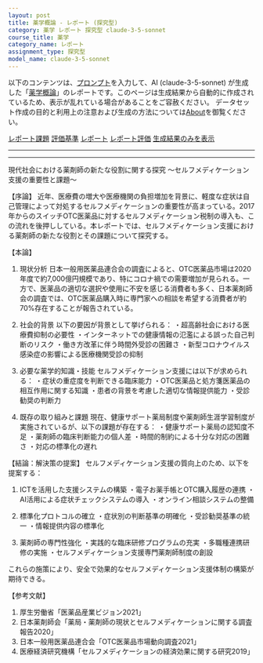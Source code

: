 ```yaml
---
layout: post
title: 薬学概論 - レポート (探究型)
category: 薬学 レポート 探究型 claude-3-5-sonnet
course_title: 薬学
category_name: レポート
assignment_type: 探究型
model_name: claude-3-5-sonnet
---
```


以下のコンテンツは、[プロンプト](https://github.com/takedatoshiyuki/synthetic_assignments/tree/main/generated/薬学/claude-3-5-sonnet/prompt_レポート-探究型.md)を入力して、AI (claude-3-5-sonnet) が生成した「[薬学概論](/contents/薬学/)」のレポートです。このページは生成結果から自動的に作成されているため、表示が乱れている場合があることをご容赦ください。
データセット作成の目的と利用上の注意および生成の方法については[About](/About)を御覧ください。

[レポート課題](../レポート課題-探究型)
[評価基準](../評価基準-探究型)
[レポート](../レポート-探究型)
[レポート評価](../レポート評価-探究型)
[生成結果のみを表示](https://github.com/takedatoshiyuki/synthetic_assignments/tree/main/generated/薬学/claude-3-5-sonnet/レポート-探究型.md)
  

***
***
  
現代社会における薬剤師の新たな役割に関する探究
～セルフメディケーション支援の重要性と課題～

【序論】
近年、医療費の増大や医療機関の負担増加を背景に、軽度な症状は自己管理によって対処するセルフメディケーションの重要性が高まっている。2017年からのスイッチOTC医薬品に対するセルフメディケーション税制の導入も、この流れを後押ししている。本レポートでは、セルフメディケーション支援における薬剤師の新たな役割とその課題について探究する。

【本論】
1. 現状分析
日本一般用医薬品連合会の調査によると、OTC医薬品市場は2020年度で約7,000億円規模であり、特にコロナ禍での需要増加が見られる。一方で、医薬品の適切な選択や使用に不安を感じる消費者も多く、日本薬剤師会の調査では、OTC医薬品購入時に専門家への相談を希望する消費者が約70%存在することが報告されている。

2. 社会的背景
以下の要因が背景として挙げられる：
・超高齢社会における医療費抑制の必要性
・インターネットでの健康情報の氾濫による誤った自己判断のリスク
・働き方改革に伴う時間外受診の困難さ
・新型コロナウイルス感染症の影響による医療機関受診の抑制

3. 必要な薬学的知識・技能
セルフメディケーション支援には以下が求められる：
・症状の重症度を判断できる臨床能力
・OTC医薬品と処方箋医薬品の相互作用に関する知識
・患者の背景を考慮した適切な情報提供能力
・受診勧奨の判断力

4. 既存の取り組みと課題
現在、健康サポート薬局制度や薬剤師生涯学習制度が実施されているが、以下の課題が存在する：
・健康サポート薬局の認知度不足
・薬剤師の臨床判断能力の個人差
・時間的制約による十分な対応の困難さ
・対応の標準化の遅れ

【結論：解決策の提案】
セルフメディケーション支援の質向上のため、以下を提案する：

1. ICTを活用した支援システムの構築
・電子お薬手帳とOTC購入履歴の連携
・AI活用による症状チェックシステムの導入
・オンライン相談システムの整備

2. 標準化プロトコルの確立
・症状別の判断基準の明確化
・受診勧奨基準の統一
・情報提供内容の標準化

3. 薬剤師の専門性強化
・実践的な臨床研修プログラムの充実
・多職種連携研修の実施
・セルフメディケーション支援専門薬剤師制度の創設

これらの施策により、安全で効果的なセルフメディケーション支援体制の構築が期待できる。

【参考文献】
1. 厚生労働省「医薬品産業ビジョン2021」
2. 日本薬剤師会「薬局・薬剤師の現状とセルフメディケーションに関する調査報告2020」
3. 日本一般用医薬品連合会「OTC医薬品市場動向調査2021」
4. 医療経済研究機構「セルフメディケーションの経済効果に関する研究2019」
